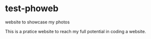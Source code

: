 # test-phoweb
website to showcase my photos

This is a pratice website to reach my full potential in coding a website.